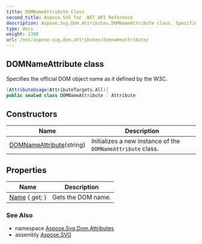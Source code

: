 ```yaml
---
title: DOMNameAttribute Class
second_title: Aspose.SVG for .NET API Reference
description: Aspose.Svg.Dom.Attributes.DOMNameAttribute class. Specifies the official DOM object name as it defined by the W3C
type: docs
weight: 2380
url: /net/aspose.svg.dom.attributes/domnameattribute/
---
```

## DOMNameAttribute class

Specifies the official DOM object name as it defined by the W3C.

```csharp
[AttributeUsage(AttributeTargets.All)]
public sealed class DOMNameAttribute : Attribute
```

## Constructors

| Name | Description |
| --- | --- |
| [DOMNameAttribute](domnameattribute/)(string) | Initializes a new instance of the `DOMNameAttribute` class. |

## Properties

| Name | Description |
| --- | --- |
| [Name](../../aspose.svg.dom.attributes/domnameattribute/name/) { get; } | Gets the DOM name. |

### See Also

* namespace [Aspose.Svg.Dom.Attributes](../../aspose.svg.dom.attributes/)
* assembly [Aspose.SVG](../../)
